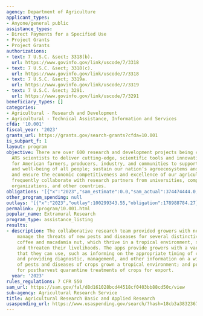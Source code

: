```yaml
---
agency: Department of Agriculture
applicant_types:
- Anyone/general public
assistance_types:
- Direct Payments for a Specified Use
- Project Grants
- Project Grants
authorizations:
- text: 7 U.S.C. &sect; 3318(b).
  url: https://www.govinfo.gov/link/uscode/7/3318
- text: 7 U.S.C. &sect; 3318(c).
  url: https://www.govinfo.gov/link/uscode/7/3318
- text: 7 U.S.C. &sect; 3319a.
  url: https://www.govinfo.gov/link/uscode/7/3319
- text: 7 U.S.C. &sect; 3291.
  url: https://www.govinfo.gov/link/uscode/7/3291
beneficiary_types: []
categories:
- Agricultural - Research and Development
- Agricultural - Technical Assistance, Information and Services
cfda: '10.001'
fiscal_year: '2023'
grants_url: https://grants.gov/search-grants?cfda=10.001
is_subpart_f: 1
layout: program
objective: There are over 600 research and development projects being conducted by
  ARS scientists to deliver cutting-edge, scientific tools and innovative solutions
  for American farmers, producers, industry, and communities to support the nourishment
  and well-being of all people; sustain our nation’s agroecosystems and natural resources;
  and ensure the economic competitiveness and excellence of our agriculture. Our scientists
  frequently collaborate with research partners from universities, companies, other
  organizations, and other countries.
obligations: '[{"x":"2023","sam_estimate":0.0,"sam_actual":374474444.0,"usa_spending_actual":290036475.82},{"x":"2024","sam_estimate":0.0,"sam_actual":379881117.0,"usa_spending_actual":291100364.52},{"x":"2025","sam_estimate":0.0,"sam_actual":379180000.0,"usa_spending_actual":0.0}]'
other_program_spending: null
outlays: '[{"x":"2023","outlay":100299343.55,"obligation":178988784.27},{"x":"2024","outlay":29466412.28,"obligation":160839547.47},{"x":"2025","outlay":0.0,"obligation":0.0}]'
permalink: /program/10.001.html
popular_name: Extramural Research
program_type: assistance_listing
results:
- description: The collaborative research team provided growers with new apps to help
    manage the threats of new pests and diseases for several distinctive crops, including
    coffee and macadamia nut, which thrive in a tropical environment, such as Hawaii,
    and threaten their livelihoods. The apps provide growers with a variety of information
    that they can use, such as informing on the appropriate timing of control measures,
    and providing diagnostic, management, and other information on a wide variety
    of pests and diseases of crops grown a tropical environment; and provides recommendations
    for postharvest quarantine treatments of crops for export.
  year: '2023'
rules_regulations: 7 CFR 550
sam_url: https://sam.gov/fal/d8d161028bcd44518cf0403bb88cd50c/view
sub-agency: Agricultural Research Service
title: Agricultural Research Basic and Applied Research
usaspending_url: https://www.usaspending.gov/search/?hash=18cb3a3832367db6bd1e2e34005771cf
---
```

